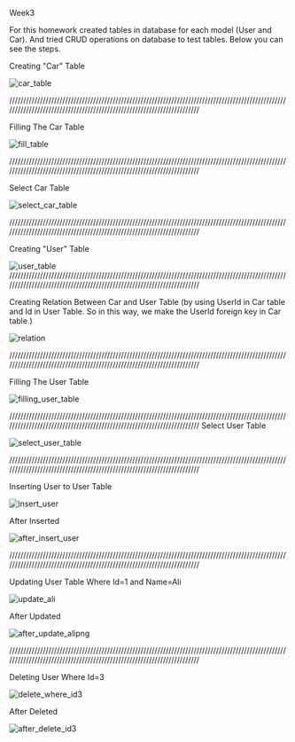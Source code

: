 Week3

For this homework created tables in database for each model (User and Car). And tried CRUD operations on database to test tables. Below you can see the steps.


Creating "Car" Table

![car_table](https://user-images.githubusercontent.com/54467555/149871529-a2b492d2-b7fb-48aa-bcc6-b68e5a7a3cb9.png)


///////////////////////////////////////////////////////////////////////////////////////////////////////////////////////////////////////////////////////////////////////

Filling The Car Table

![fill_table](https://user-images.githubusercontent.com/54467555/149871844-44009864-38e4-47e9-a337-7d402f996415.png)

///////////////////////////////////////////////////////////////////////////////////////////////////////////////////////////////////////////////////////////////////////

Select Car Table

![select_car_table](https://user-images.githubusercontent.com/54467555/149871688-9fc87c03-2ce9-4dc0-b011-ab9f078636d7.png)

///////////////////////////////////////////////////////////////////////////////////////////////////////////////////////////////////////////////////////////////////////

Creating "User" Table

![user_table](https://user-images.githubusercontent.com/54467555/149871652-c402102b-36e8-4254-8893-9882fe8182b2.png)
///////////////////////////////////////////////////////////////////////////////////////////////////////////////////////////////////////////////////////////////////////

Creating Relation Between Car and User Table (by using UserId in Car table and Id in User Table. So in this way, we make the UserId foreign key in Car table.)

![relation](https://user-images.githubusercontent.com/54467555/149872475-6e50af1f-6610-4fb0-83b3-d26a3f751f00.png)


///////////////////////////////////////////////////////////////////////////////////////////////////////////////////////////////////////////////////////////////////////

Filling The User Table

![filling_user_table](https://user-images.githubusercontent.com/54467555/149871922-cc61c196-f69d-4927-8a47-0dd5758e13b9.png)

///////////////////////////////////////////////////////////////////////////////////////////////////////////////////////////////////////////////////////////////////////
Select User Table

![select_user_table](https://user-images.githubusercontent.com/54467555/149871712-d19c3bb7-b03d-49e1-b9f1-95f550c2349f.png)


///////////////////////////////////////////////////////////////////////////////////////////////////////////////////////////////////////////////////////////////////////

Inserting User to User Table

![insert_user](https://user-images.githubusercontent.com/54467555/149871944-7747d675-c873-4b04-936b-b049e0c3540d.png)


After Inserted

![after_insert_user](https://user-images.githubusercontent.com/54467555/149871969-59ce77e2-ca49-415d-a4d5-8e3e516db565.png)

///////////////////////////////////////////////////////////////////////////////////////////////////////////////////////////////////////////////////////////////////////

Updating User Table Where Id=1 and Name=Ali 

![update_ali](https://user-images.githubusercontent.com/54467555/149872089-8448f864-617f-49f0-a647-9a557e2d2d31.png)

After Updated

![after_update_alipng](https://user-images.githubusercontent.com/54467555/149872171-d63574fc-e6db-4df9-b947-6abb270aefcd.png)

///////////////////////////////////////////////////////////////////////////////////////////////////////////////////////////////////////////////////////////////////////

Deleting User Where Id=3

![delete_where_id3](https://user-images.githubusercontent.com/54467555/149872235-37adf70a-4ea3-4d2a-8c8d-0e49989ec7d3.png)

After Deleted

![after_delete_id3](https://user-images.githubusercontent.com/54467555/149872264-c1ecb9fc-a049-439c-b5ad-8ea7c557df34.png)


